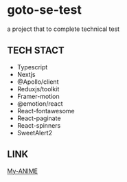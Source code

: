 # goto-se-test
a project that to complete technical test

## **TECH STACT**
- Typescript
- Nextjs
- @Apollo/client
- Reduxjs/toolkit
- Framer-motion
- @emotion/react
- React-fontawesome
- React-paginate
- React-spinners
- SweetAlert2

## **LINK**
[My-ANIME](https://goto-se-test.vercel.app)
